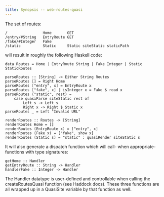 ```yaml
---
title: Synopsis -- web-routes-quasi
---
```

The set of routes:

    /                Home       GET
    /entry/#String   EntryRoute GET
    /fake/#Integer   Fake
    /static          Static     Static siteStatic staticPath

will result in roughly the following Haskell code:

    data Routes = Home | EntryRoute String | Fake Integer | Static StaticRoutes

    parseRoutes :: [String] -> Either String Routes
    parseRoutes [] = Right Home
    parseRoutes ["entry", x] = EntryRoute x
    parseRoutes ["fake", x] | isInteger x = Fake $ read x
    parseRoutes ("static", rest) =
        case quasiParse siteStatic rest of
            Left s -> Left s
            Right x -> Right $ Static x
    parseRoutes _ = Left "Invalid URL"

    renderRoutes :: Routes -> [String]
    renderRoutes Home = []
    renderRoutes (EntryRoute x) = ["entry", x]
    renderRoutes (Fake x) = ["fake", show x]
    renderRoutes (Static s) = "static" : quasiRender siteStatic s

It will also generate a dispatch function which will call- when appropriate- functions with type signatures:

    getHome :: Handler
    getEntryRoute :: String -> Handler
    handlerFake :: Integer -> Handler

The Handler datatype is user-defined and controllable when calling the createRoutesQuasi function (see Haddock docs). These three functions are all wrapped up in a QuasiSite variable by that function as well.
